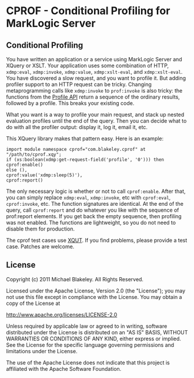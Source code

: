 CPROF - Conditional Profiling for MarkLogic Server
===

Conditional Profiling
---

You have written an application or a service using MarkLogic Server
and XQuery or XSLT. Your application uses some combination of
HTTP, `xdmp:eval`, `xdmp:invoke`, `xdmp:value`,
`xdmp:xslt-eval`, and `xdmp:xslt-eval`.
You have discovered a slow request, and you want to profile it.
But adding profiler support to an HTTP request can be tricky.
Changing metaprogramming calls like `xdmp:invoke` to `prof:invoke`
is also tricky: the functions from the
[Profile API](http://developer.marklogic.com/pubs/5.0/apidocs/ProfileBuiltins.html)
return a sequence of the ordinary results, followed by a profile.
This breaks your existing code.

What you want is a way to profile your main request,
and stack up nested evaluation profiles until the end of the query.
Then you can decide what to do with all the profiler output:
display it, log it, email it, etc.

This XQuery library makes that pattern easy. Here is an example:

    import module namespace cprof="com.blakeley.cprof" at "/path/to/cprof.xqy";
    if (xs:boolean(xdmp:get-request-field('profile', '0'))) then cprof:enable()
    else (),
    cprof:value('xdmp:sleep(5)'),
    cprof:report()

The only necessary logic is whether or not to call `cprof:enable`.
After that, you can simply replace `xdmp:eval`, `xdmp:invoke`, etc
with `cprof:eval`, `cprof:invoke`, etc.
The function signatures are identical.
At the end of the query, call `cprof:report`
and do whatever you like with the sequence of prof:report elements.
If you get back the empty sequence, then profiling was not enabled.
The functions are lightweight,
so you do not need to disable them for production.

The cprof test cases use [XQUT](https://github.com/mblakele/xqut).
If you find problems, please provide a test case.
Patches are welcome.

License
---
Copyright (c) 2011 Michael Blakeley. All Rights Reserved.

Licensed under the Apache License, Version 2.0 (the "License");
you may not use this file except in compliance with the License.
You may obtain a copy of the License at

http://www.apache.org/licenses/LICENSE-2.0

Unless required by applicable law or agreed to in writing, software
distributed under the License is distributed on an "AS IS" BASIS,
WITHOUT WARRANTIES OR CONDITIONS OF ANY KIND, either express or implied.
See the License for the specific language governing permissions and
limitations under the License.

The use of the Apache License does not indicate that this project is
affiliated with the Apache Software Foundation.
